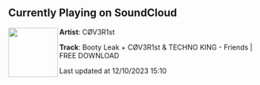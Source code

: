 ## Currently Playing on SoundCloud

[<img align="left" width="100" src="https://i1.sndcdn.com/artworks-zjO9cPzGhyPz0uei-UngBlA-t500x500.jpg">](https://soundcloud.com/cov3r1st/friends?in=saxurn/sets/walks/)

**Artist**: CØV3R1st 

**Track**: Booty Leak + CØV3R1st & TECHNO KING - Friends | FREE DOWNLOAD

Last updated at 12/10/2023 15:10
